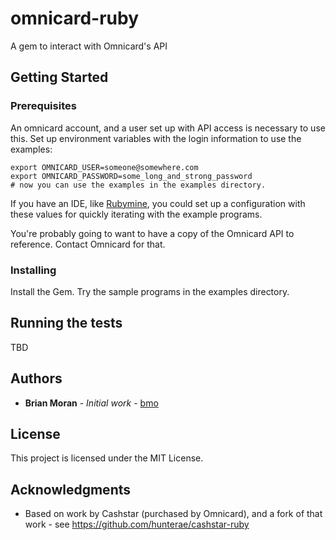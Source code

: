 # omnicard-ruby

A gem to interact with Omnicard's API

## Getting Started


### Prerequisites

An omnicard account, and a user set up with API access is necessary to use this.
Set up environment variables with the login information to use the examples:
```
export OMNICARD_USER=someone@somewhere.com
export OMNICARD_PASSWORD=some_long_and_strong_password
# now you can use the examples in the examples directory. 
```
If you have an IDE, like [Rubymine](https://jetbrains.com), you could set up a configuration with these values for quickly iterating with the example programs.

You're probably going to want to have a copy of the Omnicard API to reference. Contact Omnicard for that.

### Installing

Install the Gem. Try the sample programs in the examples directory.

## Running the tests
TBD

## Authors

* **Brian Moran** - *Initial work* - [bmo](https://github.com/bmo)

## License

This project is licensed under the MIT License.

## Acknowledgments

* Based on work by Cashstar (purchased by Omnicard), and a fork of that work - see https://github.com/hunterae/cashstar-ruby
